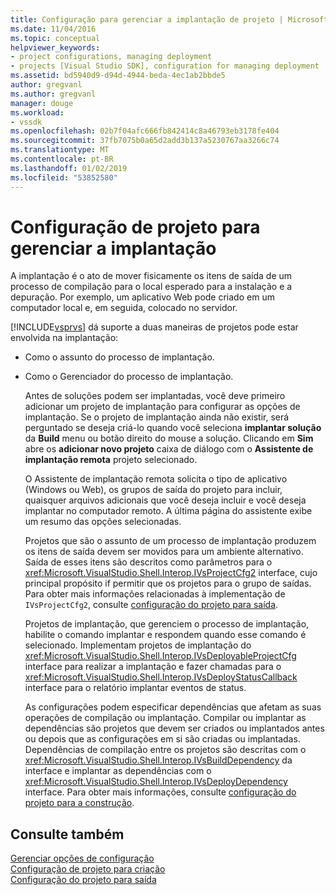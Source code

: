```yaml
---
title: Configuração para gerenciar a implantação de projeto | Microsoft Docs
ms.date: 11/04/2016
ms.topic: conceptual
helpviewer_keywords:
- project configurations, managing deployment
- projects [Visual Studio SDK], configuration for managing deployment
ms.assetid: bd5940d9-d94d-4944-beda-4ec1ab2bbde5
author: gregvanl
ms.author: gregvanl
manager: douge
ms.workload:
- vssdk
ms.openlocfilehash: 02b7f04afc666fb842414c8a46793eb3178fe404
ms.sourcegitcommit: 37fb7075b0a65d2add3b137a5230767aa3266c74
ms.translationtype: MT
ms.contentlocale: pt-BR
ms.lasthandoff: 01/02/2019
ms.locfileid: "53852580"
---
```

# <a name="project-configuration-for-managing-deployment"></a>Configuração de projeto para gerenciar a implantação
A implantação é o ato de mover fisicamente os itens de saída de um processo de compilação para o local esperado para a instalação e a depuração. Por exemplo, um aplicativo Web pode criado em um computador local e, em seguida, colocado no servidor.  
  
 [!INCLUDE[vsprvs](../../code-quality/includes/vsprvs_md.md)] dá suporte a duas maneiras de projetos pode estar envolvida na implantação:  
  
- Como o assunto do processo de implantação.  
  
- Como o Gerenciador do processo de implantação.  
  
  Antes de soluções podem ser implantadas, você deve primeiro adicionar um projeto de implantação para configurar as opções de implantação. Se o projeto de implantação ainda não existir, será perguntado se deseja criá-lo quando você seleciona **implantar solução** da **Build** menu ou botão direito do mouse a solução. Clicando em **Sim** abre os **adicionar novo projeto** caixa de diálogo com o **Assistente de implantação remota** projeto selecionado.  
  
  O Assistente de implantação remota solicita o tipo de aplicativo (Windows ou Web), os grupos de saída do projeto para incluir, quaisquer arquivos adicionais que você deseja incluir e você deseja implantar no computador remoto. A última página do assistente exibe um resumo das opções selecionadas.  
  
  Projetos que são o assunto de um processo de implantação produzem os itens de saída devem ser movidos para um ambiente alternativo. Saída de esses itens são descritos como parâmetros para o <xref:Microsoft.VisualStudio.Shell.Interop.IVsProjectCfg2> interface, cujo principal propósito if permitir que os projetos para o grupo de saídas. Para obter mais informações relacionadas à implementação de `IVsProjectCfg2`, consulte [configuração do projeto para saída](../../extensibility/internals/project-configuration-for-output.md).  
  
  Projetos de implantação, que gerenciem o processo de implantação, habilite o comando implantar e respondem quando esse comando é selecionado. Implementam projetos de implantação do <xref:Microsoft.VisualStudio.Shell.Interop.IVsDeployableProjectCfg> interface para realizar a implantação e fazer chamadas para o <xref:Microsoft.VisualStudio.Shell.Interop.IVsDeployStatusCallback> interface para o relatório implantar eventos de status.  
  
  As configurações podem especificar dependências que afetam as suas operações de compilação ou implantação. Compilar ou implantar as dependências são projetos que devem ser criados ou implantados antes ou depois que as configurações em si são criadas ou implantadas. Dependências de compilação entre os projetos são descritas com o <xref:Microsoft.VisualStudio.Shell.Interop.IVsBuildDependency> da interface e implantar as dependências com o <xref:Microsoft.VisualStudio.Shell.Interop.IVsDeployDependency> interface. Para obter mais informações, consulte [configuração do projeto para a construção](../../extensibility/internals/project-configuration-for-building.md).  
  
## <a name="see-also"></a>Consulte também  
 [Gerenciar opções de configuração](../../extensibility/internals/managing-configuration-options.md)   
 [Configuração de projeto para criação](../../extensibility/internals/project-configuration-for-building.md)   
 [Configuração do projeto para saída](../../extensibility/internals/project-configuration-for-output.md)